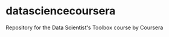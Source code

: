 datasciencecoursera
===================

Repository for the Data Scientist's Toolbox course by Coursera
